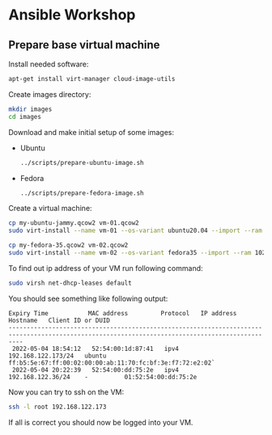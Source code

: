 # Ansible Workshop

## Prepare base virtual machine

Install needed software:

```bash
apt-get install virt-manager cloud-image-utils
```

Create images directory:

```bash
mkdir images
cd images
```

Download and make initial setup of some images:

- Ubuntu
  
  ```bash
  ../scripts/prepare-ubuntu-image.sh
  ```

- Fedora

  ```bash
  ../scripts/prepare-fedora-image.sh
  ```
  
Create a virtual machine:

```bash
cp my-ubuntu-jammy.qcow2 vm-01.qcow2
sudo virt-install --name vm-01 --os-variant ubuntu20.04 --import --ram 1024 --vcpus 2 --disk vm-01.qcow2
```

```bash
cp my-fedora-35.qcow2 vm-02.qcow2
sudo virt-install --name vm-02 --os-variant fedora35 --import --ram 1024 --vcpus 2 --disk vm-02.qcow2
```

To find out ip address of your VM run following command:

```bash
sudo virsh net-dhcp-leases default
```

You should see something like following output:

```
Expiry Time           MAC address         Protocol   IP address           Hostname   Client ID or DUID
------------------------------------------------------------------------------------------------------------------------------------------------
 2022-05-04 18:54:12   52:54:00:1d:87:41   ipv4       192.168.122.173/24   ubuntu     ff:b5:5e:67:ff:00:02:00:00:ab:11:70:fc:bf:3e:f7:72:e2:02`
 2022-05-04 20:22:39   52:54:00:dd:75:2e   ipv4       192.168.122.36/24    -          01:52:54:00:dd:75:2e
```

Now you can try to ssh on the VM:

```bash
ssh -l root 192.168.122.173
```

If all is correct you should now be logged into your VM.
